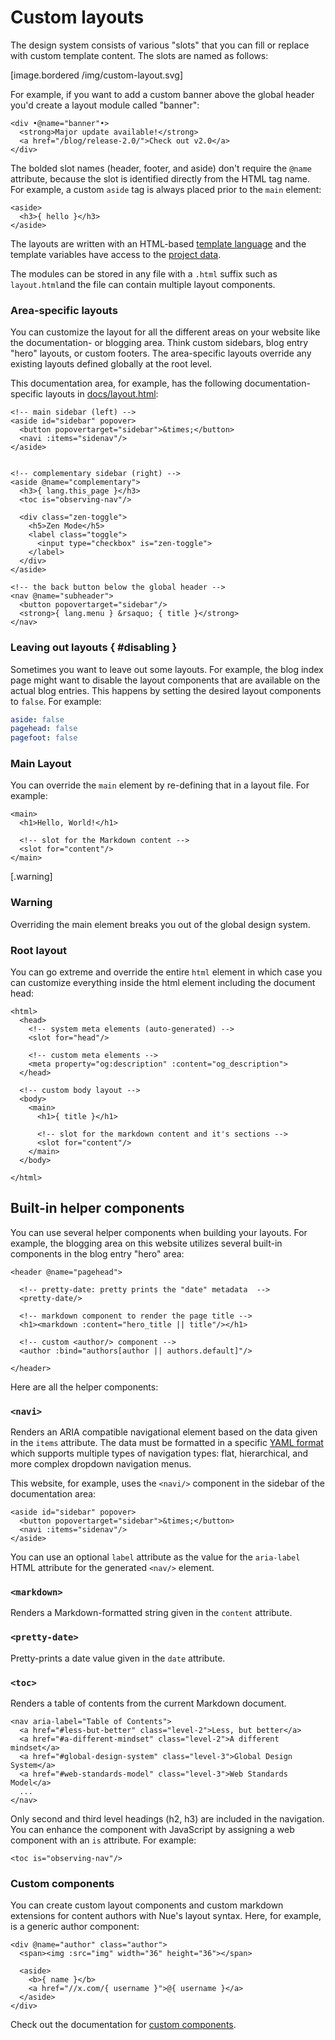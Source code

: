 

# Custom layouts
The design system consists of various "slots" that you can fill or replace with custom template content. The slots are named as follows:

[image.bordered /img/custom-layout.svg]


For example, if you want to add a custom banner above the global header you'd create a layout module called "banner":

```
<div •@name="banner"•>
  <strong>Major update available!</strong>
  <a href="/blog/release-2.0/">Check out v2.0</a>
</div>
```

The bolded slot names (header, footer, and aside) don't require the `@name` attribute, because the slot is identified directly from the HTML tag name. For example, a custom `aside` tag is always placed prior to the `main` element:

```
<aside>
  <h3>{ hello }</h3>
</aside>
```

The layouts are written with an HTML-based [template language](template-syntax.html) and the template variables have access to the [project data](project-structure.html#data).

The modules can be stored in any file with a `.html` suffix such as `layout.html`and the file can contain multiple layout components.



### Area-specific layouts
You can customize the layout for all the different areas on your website like the documentation- or blogging area. Think custom sidebars, blog entry "hero" layouts, or custom footers. The area-specific layouts override any existing layouts defined globally at the root level.

This documentation area, for example, has the following documentation- specific layouts in [docs/layout.html](//github.com/nuejs/nue/blob/dev/packages/nuejs.org/docs/layout.html):


```
<!-- main sidebar (left) -->
<aside id="sidebar" popover>
  <button popovertarget="sidebar">&times;</button>
  <navi :items="sidenav"/>
</aside>


<!-- complementary sidebar (right) -->
<aside @name="complementary">
  <h3>{ lang.this_page }</h3>
  <toc is="observing-nav"/>

  <div class="zen-toggle">
    <h5>Zen Mode</h5>
    <label class="toggle">
      <input type="checkbox" is="zen-toggle">
    </label>
  </div>
</aside>

<!-- the back button below the global header -->
<nav @name="subheader">
  <button popovertarget="sidebar"/>
  <strong>{ lang.menu } &rsaquo; { title }</strong>
</nav>
```

### Leaving out layouts { #disabling }
Sometimes you want to leave out some layouts. For example, the blog index page might want to disable the layout components that are available on the actual blog entries. This happens by setting the desired layout components to `false`. For example:

``` yaml
aside: false
pagehead: false
pagefoot: false
```



### Main Layout
You can override the `main` element by re-defining that in a layout file. For example:

```
<main>
  <h1>Hello, World!</h1>

  <!-- slot for the Markdown content -->
  <slot for="content"/>
</main>
```

[.warning]
  ### Warning
  Overriding the main element breaks you out of the global design system.


### Root layout
You can go extreme and override the entire `html` element in which case you can customize everything inside the html element including the document head:

```
<html>
  <head>
    <!-- system meta elements (auto-generated) -->
    <slot for="head"/>

    <!-- custom meta elements -->
    <meta property="og:description" :content="og_description">
  </head>

  <!-- custom body layout -->
  <body>
    <main>
      <h1>{ title }</h1>

      <!-- slot for the markdown content and it's sections -->
      <slot for="content"/>
    </main>
  </body>

</html>
```


## Built-in helper components
You can use several helper components when building your layouts. For example, the blogging area on this website utilizes several built-in components in the blog entry "hero" area:

```
<header @name="pagehead">

  <!-- pretty-date: pretty prints the "date" metadata  -->
  <pretty-date/>

  <!-- markdown component to render the page title -->
  <h1><markdown :content="hero_title || title"/></h1>

  <!-- custom <author/> component -->
  <author :bind="authors[author || authors.default]"/>

</header>
```

Here are all the helper components:


### `<navi>`
Renders an ARIA compatible navigational element based on the data given in the `items` attribute. The data must be formatted in a specific [YAML format](page-layout.html#yaml) which supports multiple types of navigation types: flat, hierarchical, and more complex dropdown navigation menus.

This website, for example, uses the `<navi/>` component in the sidebar of the  documentation area:

```
<aside id="sidebar" popover>
  <button popovertarget="sidebar">&times;</button>
  <navi :items="sidenav"/>
</aside>
```
You can use an optional `label` attribute as the value for the `aria-label` HTML attribute for the generated `<nav/>` element.


### `<markdown>`
Renders a Markdown-formatted string given in the `content` attribute.

### `<pretty-date>`
Pretty-prints a date value given in the `date` attribute.


### `<toc>`
Renders a table of contents from the current Markdown document.

```
<nav aria-label="Table of Contents">
  <a href="#less-but-better" class="level-2">Less, but better</a>
  <a href="#a-different-mindset" class="level-2">A different mindset</a>
  <a href="#global-design-system" class="level-3">Global Design System</a>
  <a href="#web-standards-model" class="level-3">Web Standards Model</a>
  ...
</nav>
```

Only second and third level headings (h2,  h3) are included in the navigation. You can enhance the component with JavaScript by assigning a web component with an `is` attribute. For example:

```
<toc is="observing-nav"/>
```


### Custom components
You can create custom layout components and custom markdown extensions for content authors with Nue's layout syntax. Here, for example, is a generic author component:

```
<div @name="author" class="author">
  <span><img :src="img" width="36" height="36"></span>

  <aside>
    <b>{ name }</b>
    <a href="//x.com/{ username }">@{ username }</a>
  </aside>
</div>
```

Check out the documentation for [custom components](template-syntax.html#custom-components).



